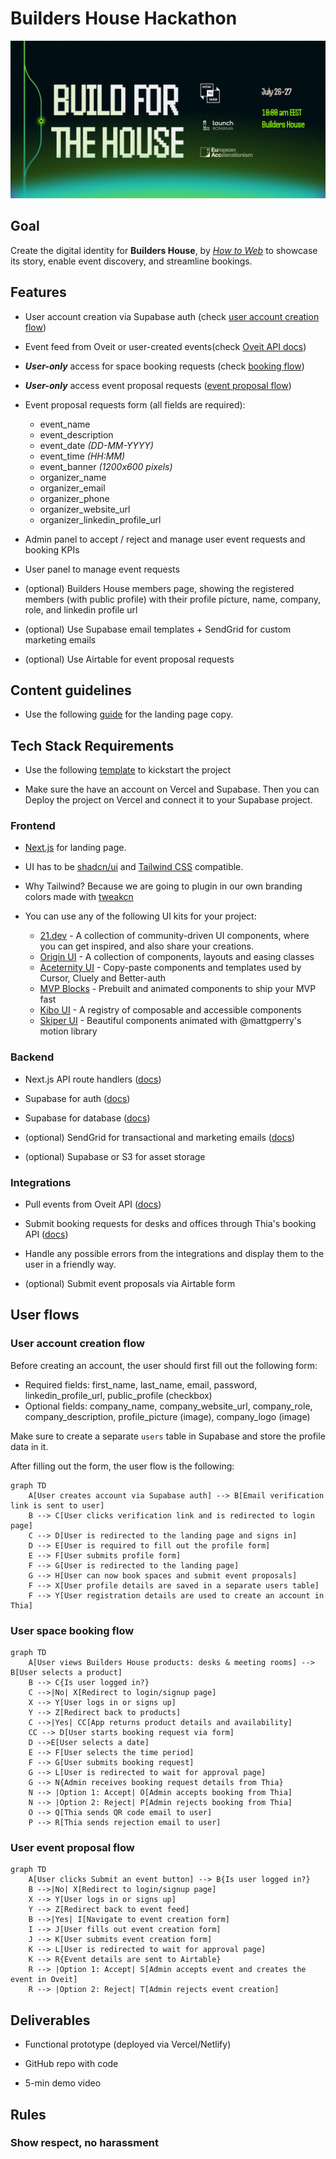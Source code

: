 # Builders House Hackathon

![Builders House Banner](./banner.png)


## Goal

Create the digital identity for **Builders House**, by *[How to Web](https://howtoweb.co/)* to showcase its story, enable event discovery, and streamline bookings.

## Features
- User account creation via Supabase auth (check [user account creation flow](#user-account-creation-flow))

- Event feed from Oveit or user-created events(check [Oveit API docs](./oveit-api-docs.md))

- ***User-only*** access for space booking requests (check [booking flow](#user-space-booking-flow)) 

- ***User-only*** access event proposal requests ([event proposal flow](#user-event-proposal-flow))

- Event proposal requests form (all fields are required):
  - event_name
  - event_description
  - event_date *(DD-MM-YYYY)*
  - event_time *(HH:MM)*
  - event_banner *(1200x600 pixels)*
  - organizer_name
  - organizer_email
  - organizer_phone
  - organizer_website_url
  - organizer_linkedin_profile_url

- Admin panel to accept / reject and manage user event requests and booking KPIs

- User panel to manage event requests

- (optional) Builders House members page, showing the registered members (with public profile) with their profile picture, name, company, role, and linkedin profile url

- (optional) Use Supabase email templates + SendGrid for custom marketing emails

- (optional) Use Airtable for event proposal requests

## Content guidelines

- Use the following [guide](./landing-page-that-converts-docs.md) for the landing page copy.

## Tech Stack Requirements
- Use the following [template](https://vercel.com/templates/authentication/supabase) to kickstart the project

- Make sure the have an account on Vercel and Supabase. Then you can Deploy the project on Vercel and connect it to your Supabase project.

### Frontend
- [Next.js](https://nextjs.org/docs) for landing page.

- UI has to be [shadcn/ui](https://ui.shadcn.com) and [Tailwind CSS](https://tailwindcss.com/) compatible.
- Why Tailwind? Because we are going to plugin in our own branding colors made with [tweakcn](https://tweakcn.com/)

- You can use any of the following UI kits for your project:
  - [21.dev](https://21st.dev) - A collection of community-driven UI components, where you can get inspired, and also share your creations.
  - [Origin UI](https://originui.com) - A collection of components, layouts and easing classes
  - [Aceternity UI](https://ui.aceternity.com) - Copy-paste components and templates used by Cursor, Cluely and Better-auth
  - [MVP Blocks](https://blocks.mvp-subha.me) - Prebuilt and animated components to ship your MVP fast
  - [Kibo UI](https://www.kibo-ui.com) - A registry of composable and accessible components
  - [Skiper UI](https://skiper-ui.com) - Beautiful components animated with @mattgperry's motion library


### Backend
- Next.js API route handlers ([docs](https://nextjs.org/docs/app/getting-started/route-handlers-and-middleware))

- Supabase for auth ([docs](https://supabase.com/docs/guides/auth/quickstarts/nextjs))

- Supabase for database ([docs](https://supabase.com/docs/guides/database/overview))

- (optional) SendGrid for transactional and marketing emails ([docs](https://www.twilio.com/docs/sendgrid/for-developers/sending-email/quickstart-nodejs))

- (optional) Supabase or S3 for asset storage

### Integrations
- Pull events from Oveit API ([docs](https://l.oveit.com/api-documentation/events/))

- Submit booking requests for desks and offices through Thia's booking API ([docs]('./thia-api-docs.md))

- Handle any possible errors from the integrations and display them to the user in a friendly way.

- (optional) Submit event proposals via Airtable form

## User flows

### User account creation flow

Before creating an account, the user should first fill out the following form:

- Required fields: first_name, last_name, email, password, linkedin_profile_url, public_profile (checkbox)
- Optional fields: company_name, company_website_url, company_role, company_description, profile_picture (image), company_logo (image)

Make sure to create a separate `users` table in Supabase and store the profile data in it.

After filling out the form, the user flow is the following:

```mermaid
graph TD
    A[User creates account via Supabase auth] --> B[Email verification link is sent to user]
    B --> C[User clicks verification link and is redirected to login page]
    C --> D[User is redirected to the landing page and signs in]
    D --> E[User is required to fill out the profile form]
    E --> F[User submits profile form]
    F --> G[User is redirected to the landing page]
    G --> H[User can now book spaces and submit event proposals]
    F --> X[User profile details are saved in a separate users table]
    F --> Y[User registration details are used to create an account in Thia]
```

### User space booking flow

```mermaid
graph TD
    A[User views Builders House products: desks & meeting rooms] --> B[User selects a product]
    B --> C{Is user logged in?}
    C -->|No| X[Redirect to login/signup page]
    X --> Y[User logs in or signs up]
    Y --> Z[Redirect back to products]
    C -->|Yes| CC[App returns product details and availability]
    CC --> D[User starts booking request via form]
    D -->E[User selects a date]
    E --> F[User selects the time period]
    F --> G[User submits booking request]
    G --> L[User is redirected to wait for approval page]
    G --> N{Admin receives booking request details from Thia}
    N --> |Option 1: Accept| O[Admin accepts booking from Thia]
    N --> |Option 2: Reject| P[Admin rejects booking from Thia]
    O --> Q[Thia sends QR code email to user]
    P --> R[Thia sends rejection email to user]

```

### User event proposal flow

```mermaid
graph TD
    A[User clicks Submit an event button] --> B{Is user logged in?}
    B -->|No| X[Redirect to login/signup page]
    X --> Y[User logs in or signs up]
    Y --> Z[Redirect back to event feed]
    B -->|Yes| I[Navigate to event creation form]
    I --> J[User fills out event creation form]
    J --> K[User submits event creation form]
    K --> L[User is redirected to wait for approval page]
    K --> R{Event details are sent to Airtable}
    R --> |Option 1: Accept| S[Admin accepts event and creates the event in Oveit]
    R --> |Option 2: Reject| T[Admin rejects event creation]
```

## Deliverables
- Functional prototype (deployed via Vercel/Netlify)

- GitHub repo with code

- 5-min demo video

## Rules
### Show respect, no harassment

